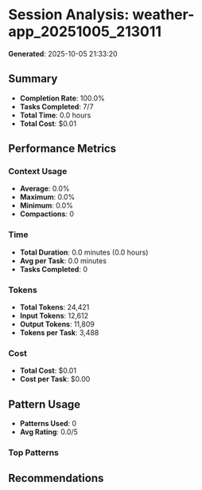 # Session Analysis: weather-app_20251005_213011

**Generated**: 2025-10-05 21:33:20

## Summary

- **Completion Rate**: 100.0%
- **Tasks Completed**: 7/7
- **Total Time**: 0.0 hours
- **Total Cost**: $0.01

## Performance Metrics

### Context Usage
- **Average**: 0.0%
- **Maximum**: 0.0%
- **Minimum**: 0.0%
- **Compactions**: 0

### Time
- **Total Duration**: 0.0 minutes (0.0 hours)
- **Avg per Task**: 0.0 minutes
- **Tasks Completed**: 0

### Tokens
- **Total Tokens**: 24,421
- **Input Tokens**: 12,612
- **Output Tokens**: 11,809
- **Tokens per Task**: 3,488

### Cost
- **Total Cost**: $0.01
- **Cost per Task**: $0.00

## Pattern Usage

- **Patterns Used**: 0
- **Avg Rating**: 0.0/5

### Top Patterns

## Recommendations

